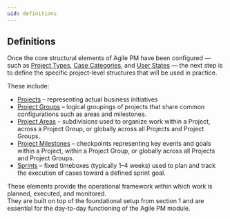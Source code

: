 ```yaml
---
uid: definitions
---
```


## Definitions

Once the core structural elements of Agile PM have been configured — such as [Project Types](../main-setup/project-types.md), [Case Categories](../main-setup/case-categories.md), and [User States](../main-setup/user-states.md) — the next step is to define the specific project-level structures that will be used in practice.

These include:

- [Projects](projects.md) – representing actual business initiatives
- [Project Groups](project-groups.md) – logical groupings of projects that share common configurations such as areas and milestones. 
- [Project Areas](project-areas.md) – subdivisions used to organize work within a Project, across a Project Group, or globally across all Projects and Project Groups.
- [Project Milestones](project-milestones.md) – checkpoints representing key events and goals within a Project, within a Project Group, or globally across all Projects and Project Groups.
- [Sprints](sprints.md) – fixed timeboxes (typically 1–4 weeks) used to plan and track the execution of cases toward a defined sprint goal.

These elements provide the operational framework within which work is planned, executed, and monitored.  
They are built on top of the foundational setup from section 1 and are essential for the day-to-day functioning of the Agile PM module.
